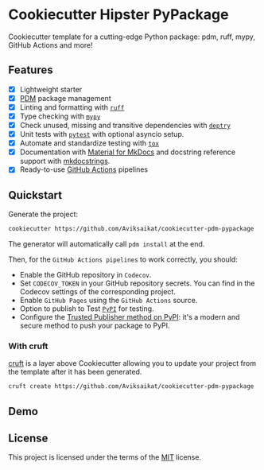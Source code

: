 # Cookiecutter Hipster PyPackage

Cookiecutter template for a cutting-edge Python package: pdm, ruff, mypy, GitHub Actions and more!

## Features

* [X] Lightweight starter
* [X] [PDM](https://pdm-project.org/latest/) package management
* [X] Linting and formatting with [`ruff`](https://github.com/charliermarsh/ruff)
* [X] Type checking with [`mypy`](https://github.com/python/mypy)
* [X] Check unused, missing and transitive dependencies with [`deptry`](https://deptry.com/)
* [X] Unit tests with [`pytest`](https://github.com/pytest-dev/pytest) with optional asyncio setup.
* [X] Automate and standardize testing with [`tox`](https://tox.wiki/en/4.15.0/)
* [X] Documentation with [Material for MkDocs](https://squidfunk.github.io/mkdocs-material/) and docstring reference support with [mkdocstrings](https://mkdocstrings.github.io/).
* [X] Ready-to-use [GitHub Actions](https://help.github.com/en/actions/automating-your-workflow-with-github-actions) pipelines

## Quickstart

Generate the project:

```bash
cookiecutter https://github.com/Aviksaikat/cookiecutter-pdm-pypackage
```

The generator will automatically call `pdm install` at the end.

Then, for the `GitHub Actions pipelines` to work correctly, you should:

* Enable the GitHub repository in `Codecov`.
* Set `CODECOV_TOKEN` in your GitHub repository secrets. You can find in the Codecov settings of the corresponding project.
* Enable `GitHub Pages` using the `GitHub Actions` source.
* Option to publish to Test [`PyPI`](https://test.pypi.org/) for testing.
* Configure the [Trusted Publisher method on PyPI](https://docs.pypi.org/trusted-publishers/creating-a-project-through-oidc/): it's a modern and secure method to push your package to PyPI.

### With cruft

[cruft](https://github.com/cruft/cruft) is a layer above Cookiecutter allowing you to update your project from the template after it has been generated.

```bash
cruft create https://github.com/Aviksaikat/cookiecutter-pdm-pypackage
```

## Demo



## License

This project is licensed under the terms of the [MIT](https://github.com/Aviksaikat/cookiecutter-pdm-pypackage/blob/main/LICENSE) license.

